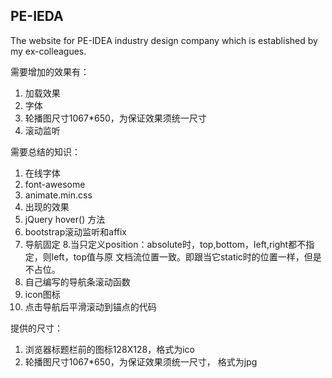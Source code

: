## PE-IEDA
The website for PE-IDEA industry design company which is established by my ex-colleagues.

需要增加的效果有：

1. 加载效果
2. 字体
3. 轮播图尺寸1067*650，为保证效果须统一尺寸
4. 滚动监听



需要总结的知识：
1. 在线字体
2. font-awesome
3. animate.min.css
4. 出现的效果
5. jQuery hover() 方法
6. bootstrap滚动监听和affix
7. 导航固定
8.当只定义position：absolute时，top,bottom，left,right都不指定，则left，top值与原
文档流位置一致。即跟当它static时的位置一样，但是不占位。
9. 自己编写的导航条滚动函数
10. icon图标
11. 点击导航后平滑滚动到锚点的代码

提供的尺寸：
1. 浏览器标题栏前的图标128X128，格式为ico
2. 轮播图尺寸1067*650，为保证效果须统一尺寸， 格式为jpg